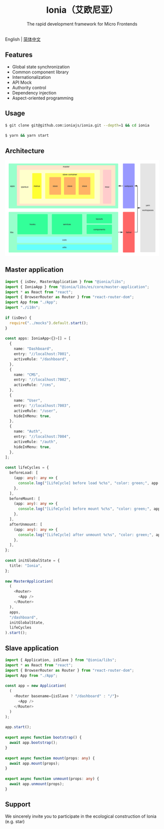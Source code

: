 <h1 align="center">Ionia（艾欧尼亚）</h1>

<div align="center">
The rapid development framework for Micro Frontends
</div>
<br/>

English | [简体中文](./README-zh_CN.md)

## Features

- Global state synchronization
- Common component library
- Internationalization
- API Mock
- Authority control
- Dependency injection
- Aspect-oriented programming

## Usage

```bash
$ git clone git@github.com:ioniajs/ionia.git --depth=1 && cd ionia

$ yarn && yarn start
```

## Architecture

![Architecture](./architecture.png)

## Master application

```ts
import { isDev, MasterApplication } from "@ionia/libs";
import { IoniaApp } from "@ionia/libs/es/core/master-application";
import * as React from "react";
import { BrowserRouter as Router } from "react-router-dom";
import App from "./App";
import "./i18n";

if (isDev) {
  require("../mocks").default.start();
}

const apps: IoniaApp<{}>[] = [
  {
    name: "Dashboard",
    entry: "//localhost:7001",
    activeRule: "/dashboard",
  },
  {
    name: "CMS",
    entry: "//localhost:7002",
    activeRule: "/cms",
  },
  {
    name: "User",
    entry: "//localhost:7003",
    activeRule: "/user",
    hideInMenu: true,
  },
  {
    name: "Auth",
    entry: "//localhost:7004",
    activeRule: "/auth",
    hideInMenu: true,
  },
];

const lifeCycles = {
  beforeLoad: [
    (app: any): any => {
      console.log("[LifeCycle] before load %c%s", "color: green;", app.name);
    },
  ],
  beforeMount: [
    (app: any): any => {
      console.log("[LifeCycle] before mount %c%s", "color: green;", app.name);
    },
  ],
  afterUnmount: [
    (app: any): any => {
      console.log("[LifeCycle] after unmount %c%s", "color: green;", app.name);
    },
  ],
};

const initGlobalState = {
  title: "Ionia",
};

new MasterApplication(
  (
    <Router>
      <App />
    </Router>
  ),
  apps,
  "/dashboard",
  initGlobalState,
  lifeCycles
).start();
```

## Slave application

```ts
import { Application, isSlave } from "@ionia/libs";
import * as React from "react";
import { BrowserRouter as Router } from "react-router-dom";
import App from "./App";

const app = new Application(
  (
    <Router basename={isSlave ? "/dashboard" : "/"}>
      <App />
    </Router>
  )
);

app.start();

export async function bootstrap() {
  await app.bootstrap();
}

export async function mount(props: any) {
  await app.mount(props);
}

export async function unmount(props: any) {
  await app.unmount(props);
}
```

## Support

We sincerely invite you to participate in the ecological construction of Ionia (e.g. star)
